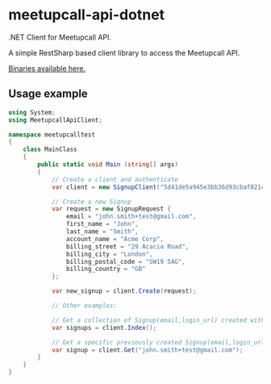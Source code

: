 # meetupcall-api-dotnet
.NET Client for Meetupcall API.

A simple RestSharp based client library to access the Meetupcall API.

[Binaries available here.](https://github.com/meetupcall/meetupcall-api-dotnet/raw/master/MeetupcallApiClient.zip)

## Usage example
```csharp
using System;
using MeetupcallApiClient;

namespace meetupcalltest
{
	class MainClass
	{
		public static void Main (string[] args)
		{
			// Create a client and authenticate
			var client = new SignupClient("5d41de5a945e3bb36d93cbaf021ce1632f04cb84");

			// Create a new Signup
			var request = new SignupRequest {
				email = "john.smith+test@gmail.com",
				first_name = "John",
				last_name = "Smith",
				account_name = "Acme Corp",
				billing_street = "29 Acacia Road",
				billing_city = "London",
				billing_postal_code = "SW19 5AG",
				billing_country = "GB"
			};

			var new_signup = client.Create(request);

			// Other examples:

			// Get a collection of Signup(email,login_url) created with this api key
			var signups = client.Index();

			// Get a specific previously created Signup(email,login_url) created with this api key
			var signup = client.Get("john.smith+test@gmail.com");
		}
	}
}
```
